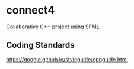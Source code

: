 # connect4
Collaborative C++ project using SFML

## Coding Standards
https://google.github.io/styleguide/cppguide.html
